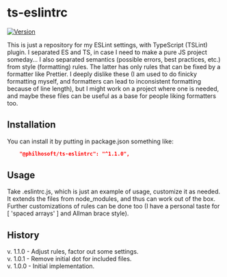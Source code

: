 # ts-eslintrc

[![Version](https://img.shields.io/npm/v/@philhosoft/ts-eslintrc)](https://www.npmjs.com/package/@philhosoft/ts-eslintrc)

This is just a repository for my ESLint settings, with TypeScript (TSLint) plugin.
I separated ES and TS, in case I need to make a pure JS project someday…
I also separated semantics (possible errors, best practices, etc.) from style (formatting) rules.
The latter has only rules that can be fixed by a formatter like Prettier.
I deeply dislike these (I am used to do finicky formatting myself, and formatters can lead to inconsistent formatting because of line length), but I might work on a project where one is needed, and maybe these files can be useful as a base for people liking formatters too.

## Installation

You can install it by putting in package.json something like:
```json
    "@philhosoft/ts-eslintrc": "^1.1.0",
```

## Usage

Take .eslintrc.js, which is just an example of usage, customize it as needed.
It extends the files from node_modules, and thus can work out of the box.
Further customizations of rules can be done too (I have a personal taste for [ 'spaced arrays' ] and Allman brace style).

## History

v. 1.1.0 - Adjust rules, factor out some settings.<br>
v. 1.0.1 - Remove initial dot for included files.<br>
v. 1.0.0 - Initial implementation.
